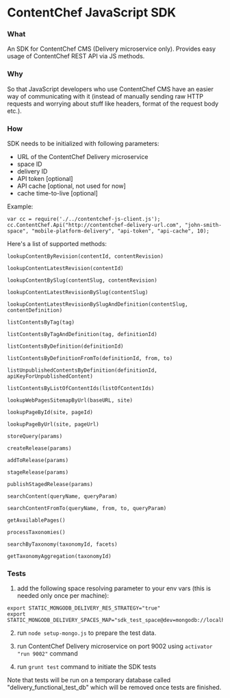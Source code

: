 # ContentChef JavaScript SDK

### What

An SDK for ContentChef CMS (Delivery microservice only). Provides easy usage of ContentChef REST API via JS methods.

### Why

So that JavaScript developers who use ContentChef CMS have an easier way of communicating with it (instead of manually sending raw HTTP requests and worrying about stuff like headers, format of the request body etc.).

### How

SDK needs to be initialized with following parameters:
- URL of the ContentChef Delivery microservice  
- space ID  
- delivery ID  
- API token [optional]  
- API cache [optional, not used for now]  
- cache time-to-live [optional]  

Example:

    var cc = require('./../contentchef-js-client.js');
    cc.ContentChef.Api("http://contentchef-delivery-url.com", "john-smith-space", "mobile-platform-delivery", "api-token", "api-cache", 10);

Here's a list of supported methods:


    lookupContentByRevision(contentId, contentRevision)

    lookupContentLatestRevision(contentId)

    lookupContentBySlug(contentSlug, contentRevision)

    lookupContentLatestRevisionBySlug(contentSlug)

    lookupContentLatestRevisionBySlugAndDefinition(contentSlug, contentDefinition)

    listContentsByTag(tag)

    listContentsByTagAndDefinition(tag, definitionId)

    listContentsByDefinition(definitionId) 

    listContentsByDefinitionFromTo(definitionId, from, to) 

    listUnpublishedContentsByDefinition(definitionId, apiKeyForUnpublishedContent) 

    listContentsByListOfContentIds(listOfContentIds) 

    lookupWebPagesSitemapByUrl(baseURL, site)

    lookupPageById(site, pageId) 

    lookupPageByUrl(site, pageUrl) 

    storeQuery(params) 
        
    createRelease(params)

    addToRelease(params) 

    stageRelease(params) 

    publishStagedRelease(params)

    searchContent(queryName, queryParam)

    searchContentFromTo(queryName, from, to, queryParam)

    getAvailablePages()

    processTaxonomies()

    searchByTaxonomy(taxonomyId, facets) 

    getTaxonomyAggregation(taxonomyId)

### Tests
 
1) add the following space resolving parameter to your env vars (this is needed only once per machine):

```
export STATIC_MONGODB_DELIVERY_RES_STRATEGY="true"
export STATIC_MONGODB_DELIVERY_SPACES_MAP="sdk_test_space@dev=mongodb://localhost:27017/delivery_functional_test_db"
```
2) run `node setup-mongo.js` to prepare the test data. 

3) run ContentChef Delivery microservice on port 9002 using `activator "run 9002"` command

4) run `grunt test` command to initiate the SDK tests

Note that tests will be run on a temporary database called "delivery_functional_test_db" which will be removed once tests are finished.
